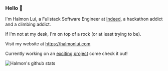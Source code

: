 ### Hello 👋
I'm Halmon Lui, a Fullstack Software Engineer at [Indeed](https://www.indeed.com/), a hackathon addict and a climbing addict. 

If I'm not at my desk, I'm on top of a rock (or at least trying to be).

Visit my website at https://halmonlui.com 

Currently working on an [exciting project](https://mysafestay.com) come check it out!

![Halmon's github stats](https://github-readme-stats.vercel.app/api?username=halmonlui&count_private=true&hide=contribs&show_icons=true)
